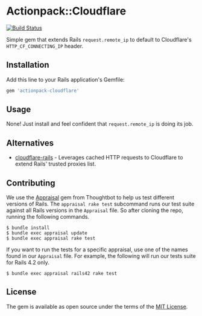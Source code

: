 
# Actionpack::Cloudflare

[![Build Status](https://travis-ci.org/customink/actionpack-cloudflare.svg?branch=master)](https://travis-ci.org/customink/actionpack-cloudflare)

Simple gem that extends Rails `request.remote_ip` to default to Cloudflare's `HTTP_CF_CONNECTING_IP` header.


## Installation

Add this line to your Rails application's Gemfile:

```ruby
gem 'actionpack-cloudflare'
```

## Usage

None! Just install and feel confident that `request.remote_ip` is doing its job.


## Alternatives


* [cloudflare-rails](https://github.com/modosc/cloudflare-rails) - Leverages cached HTTP requests to Cloudflare to extend Rails' trusted proxies list.


## Contributing

We use the [Appraisal](https://github.com/thoughtbot/appraisal) gem from Thoughtbot to help us test different versions of Rails. The `appraisal rake test` subcommand runs our test suite against all Rails versions in the `Appraisal` file. So after cloning the repo, running the following commands.

```shell
$ bundle install
$ bundle exec appraisal update
$ bundle exec appraisal rake test
```

If you want to run the tests for a specific appraisal, use one of the names found in our `Appraisal` file. For example, the following will run our tests suite for Rails 4.2 only.

```shell
$ bundle exec appraisal rails42 rake test
```


## License

The gem is available as open source under the terms of the [MIT License](http://opensource.org/licenses/MIT).

